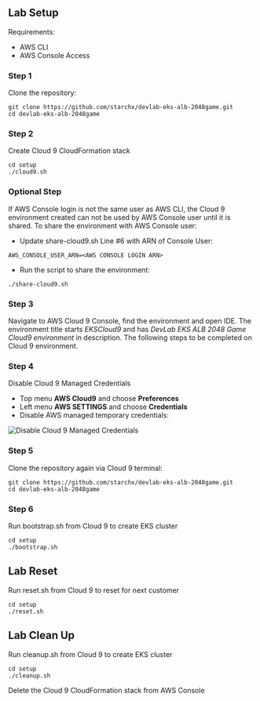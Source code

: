 ## Lab Setup

Requirements:

* AWS CLI
* AWS Console Access

### Step 1

Clone the repository:

```
git clone https://github.com/starchx/devlab-eks-alb-2048game.git
cd devlab-eks-alb-2048game
```

### Step 2

Create Cloud 9 CloudFormation stack

```
cd setup
./cloud9.sh
```

### Optional Step

If AWS Console login is not the same user as AWS CLI, the Cloud 9 environment created can not be used by AWS Console user until it is shared. To share the environment with AWS Console user:

* Update share-cloud9.sh Line #6 with ARN of Console User:

```
AWS_CONSOLE_USER_ARN=<AWS CONSOLE LOGIN ARN>
```

* Run the script to share the environment:

```
./share-cloud9.sh
```

### Step 3

Navigate to AWS Cloud 9 Console, find the environment and open IDE. The environment title starts *EKSCloud9* and has *DevLab EKS ALB 2048 Game Cloud9 environment* in description. The following steps to be completed on Cloud 9 environment.

### Step 4

Disable Cloud 9 Managed Credentials

* Top menu **AWS Cloud9** and choose **Preferences**
* Left menu **AWS SETTINGS** and choose **Credentials**
* Disable AWS managed temporary credentials:

![Disable Cloud 9 Managed Credentials](https://raw.githubusercontent.com/starchx/devlab-eks-alb-2048game/master/setup/disable-cloud9-credentials.png "Disable Cloud 9 Managed Credentials")

### Step 5

Clone the repository again via Cloud 9 terminal:

```
git clone https://github.com/starchx/devlab-eks-alb-2048game.git
cd devlab-eks-alb-2048game
```

### Step 6

Run bootstrap.sh from Cloud 9 to create EKS cluster

```
cd setup
./bootstrap.sh
```

## Lab Reset

Run reset.sh from Cloud 9 to reset for next customer

```
cd setup
./reset.sh
```

## Lab Clean Up

Run cleanup.sh from Cloud 9 to create EKS cluster

```
cd setup
./cleanup.sh
```

Delete the Cloud 9 CloudFormation stack from AWS Console
